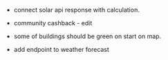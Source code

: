 - connect solar api response with calculation.

- community cashback - edit
- some of buildings should be green on start on map.
- add endpoint to weather forecast
